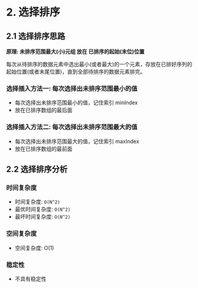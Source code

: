 # 2. 选择排序

## 2.1 选择排序思路
**原理: 未排序范围最大(小)元组 放在 已排序的起始(末位)位置**

每次从待排序的数据元素中选出最小(或者最大)的一个元素，存放在已排好序列的起始位置(或者末尾位置)，直到全部待排序的数据元素排完。

### 选择插入方法一: 每次选择出未排序范围最小的值
* 每次选择出未排序范围最小的值，记住索引 minIndex
* 放在已排序数组的最后面

### 选择插入方法二: 每次选择出未排序范围最大的值
* 每次选择出未排序范围最大的值，记住索引 maxIndex
* 放在已排序数组的最前面


## 2.2 选择排序分析
### 时间复杂度
* 时间复杂度: `O(N^2)`
* 最优时间复杂度: `O(N^2)`
* 最坏时间复杂度: `O(N^2)`

### 空间复杂度
* 空间复杂度: O(1)
  
### 稳定性
* 不具有稳定性
